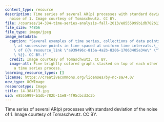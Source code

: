 ```yaml
---
content_type: resource
description: Time series of several AR(p) processes with standard deviation of the
  noise of 1. Image courtesy of Tomaschwutz. CC BY.
file: /courses/14-384-time-series-analysis-fall-2013/e8555999b1db782b11e84f95cbcd3c3b_14-384f13.jpg
file_size: 74856
file_type: image/jpeg
image_metadata:
  caption: "Several examples of time series, collections of data points,\_measured\
    \ at successive points in time spaced at uniform time intervals.\_(Image courtesy\
    \ of {{% resource_link \"a939496c-815a-4a2b-8206-17063405e34e\" \"Tomaschwutz\"\
    \ %}}. CC BY.)"
  credit: Image courtesy of Tomaschwutz. CC BY.
  image-alt: Five brightly colored graphs stacked on top of each other. Each shows
    a time series process.
learning_resource_types: []
license: https://creativecommons.org/licenses/by-nc-sa/4.0/
ocw_type: OCWImage
resourcetype: Image
title: 14-384f13.jpg
uid: e8555999-b1db-782b-11e8-4f95cbcd3c3b
---
```

Time series of several AR(p) processes with standard deviation of the noise of 1. Image courtesy of Tomaschwutz. CC BY.